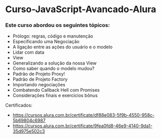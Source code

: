 # Curso-JavaScript-Avancado-Alura

### Este curso abordou os seguintes tópicos:

- Prólogo: regras, código e manutenção
- Especificando uma Negociação
- A ligação entre as ações do usuário e o modelo
- Lidar com data
- View
- Generalizando a solução da nossa View
- Como saber quando o modelo mudou?
- Padrão de Projeto Proxy!
- Padrão de Projeto Factory
- Importando negociações
- Combatendo Callback Hell com Promises
- Considerações finais e exercícios bônus

Certificados:
- https://cursos.alura.com.br/certificate/df88e083-5f9b-4550-958c-5b69804c6987
- https://cursos.alura.com.br/certificate/9fea0fd8-46e9-4140-9da1-35d975e502c3
